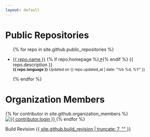 ```yaml
---
layout: default
---
```


<h1>Public Repositories</h1>
<ul>
    {% for repo in site.github.public_repositories %}
        <li>
            <p>
                <a href="{{ repo.html_url }}">{{ repo.name }}</a>
                {% if repo.homepage %}<a href="{{ repo.homepage }}" target="_blank">↗️</a>{% endif %}
                {{ repo.description }}
                <br>
                <small><b>{{ repo.language }}</b> Updated on {{ repo.updated_at | date: "%b %d, %Y" }}</small>
            </p>
        </li>
    {% endfor %}
</ul>

<h1>Organization Members</h1>

{% for contributor in site.github.organization_members %}
<a href="{{ contributor.html_url }}" class="thumbnail" title="@{{ contributor.login }}">
    <img src="{{ contributor.avatar_url }}" alt="{{ contributor.login }}">
</a>
{% endfor %}

<p>
    Build Revision <a href="./site.github.json">{{ site.github.build_revision | truncate: 7, "" }}</a>
</p>
